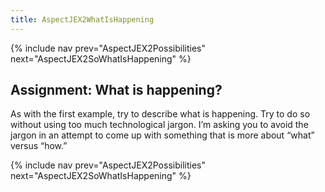 ```yaml
---
title: AspectJEX2WhatIsHappening
---
```

{% include nav prev="AspectJEX2Possibilities" next="AspectJEX2SoWhatIsHappening" %}

## Assignment: What is happening?
As with the first example, try to describe what is happening. Try to do so without using too much technological jargon. I’m asking you to avoid the jargon in an attempt to come up with something that is more about “what” versus “how.”

{% include nav prev="AspectJEX2Possibilities" next="AspectJEX2SoWhatIsHappening" %}
